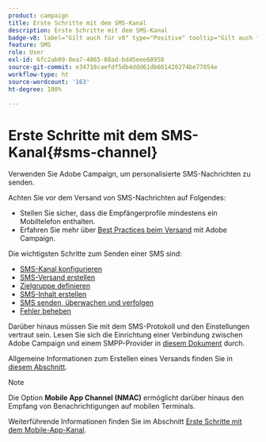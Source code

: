 ```yaml
---
product: campaign
title: Erste Schritte mit dem SMS-Kanal
description: Erste Schritte mit dem SMS-Kanal
badge-v8: label="Gilt auch für v8" type="Positive" tooltip="Gilt auch für Campaign v8"
feature: SMS
role: User
exl-id: 6fc2ab09-8ea7-4865-88ad-bd45eee68958
source-git-commit: e34718caefdf5db4ddd61db601420274be77054e
workflow-type: ht
source-wordcount: '163'
ht-degree: 100%

---
```


# Erste Schritte mit dem SMS-Kanal{#sms-channel}

Verwenden Sie Adobe Campaign, um personalisierte SMS-Nachrichten zu senden.

Achten Sie vor dem Versand von SMS-Nachrichten auf Folgendes:

* Stellen Sie sicher, dass die Empfängerprofile mindestens ein Mobiltelefon enthalten.
* Erfahren Sie mehr über [Best Practices beim Versand](delivery-best-practices.md) mit Adobe Campaign.

Die wichtigsten Schritte zum Senden einer SMS sind:

* [SMS-Kanal konfigurieren](sms-set-up.md)
* [SMS-Versand erstellen](sms-create.md)
* [Zielgruppe definieren](sms-create.md#selecting-the-target-population)
* [SMS-Inhalt erstellen](sms-create.md#defining-the-sms-content)
* [SMS senden, überwachen und verfolgen](sms-send.md)
* [Fehler beheben](troubleshooting-sms.md)

Darüber hinaus müssen Sie mit dem SMS-Protokoll und den Einstellungen vertraut sein. Lesen Sie sich die Einrichtung einer Verbindung zwischen Adobe Campaign und einem SMPP-Provider in [diesem Dokument](sms-protocol.md) durch.

Allgemeine Informationen zum Erstellen eines Versands finden Sie in [diesem Abschnitt](steps-about-delivery-creation-steps.md).

>[!NOTE]
>
>Die Option **Mobile App Channel (NMAC)** ermöglicht darüber hinaus den Empfang von Benachrichtigungen auf mobilen Terminals.
> 
>Weiterführende Informationen finden Sie im Abschnitt [Erste Schritte mit dem Mobile-App-Kanal](about-mobile-app-channel.md).
